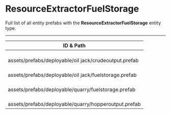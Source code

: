 # ResourceExtractorFuelStorage
Full list of all <Badge type="warning" text="4"/> entity prefabs with the **ResourceExtractorFuelStorage** entity type.

---
| ID & Path |
| --- |
| <a href="#70163214"><Badge id="70163214" type="tip" text="#"/></a> <Badge type="tip" text="70163214"/> <Badge type="info" text="Poolable"/> <br> assets/prefabs/deployable/oil jack/crudeoutput.prefab |
| <a href="#4260630588"><Badge id="4260630588" type="tip" text="#"/></a> <Badge type="tip" text="4260630588"/> <Badge type="info" text="Poolable"/> <br> assets/prefabs/deployable/oil jack/fuelstorage.prefab |
| <a href="#362963830"><Badge id="362963830" type="tip" text="#"/></a> <Badge type="tip" text="362963830"/> <Badge type="info" text="Poolable"/> <br> assets/prefabs/deployable/quarry/fuelstorage.prefab |
| <a href="#875142383"><Badge id="875142383" type="tip" text="#"/></a> <Badge type="tip" text="875142383"/> <Badge type="info" text="Poolable"/> <br> assets/prefabs/deployable/quarry/hopperoutput.prefab |
